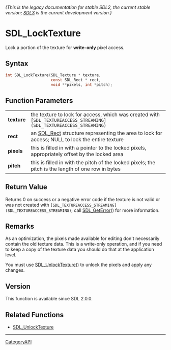 ###### (This is the legacy documentation for stable SDL2, the current stable version; [SDL3](https://wiki.libsdl.org/SDL3/) is the current development version.)
# SDL_LockTexture

Lock a portion of the texture for **write-only** pixel access.

## Syntax

```c
int SDL_LockTexture(SDL_Texture * texture,
                    const SDL_Rect * rect,
                    void **pixels, int *pitch);

```

## Function Parameters

|                 |                                                                                                                     |
| --------------- | ------------------------------------------------------------------------------------------------------------------- |
| **texture**     | the texture to lock for access, which was created with `[SDL_TEXTUREACCESS_STREAMING](SDL_TEXTUREACCESS_STREAMING)` |
| **rect**        | an [SDL_Rect](SDL_Rect) structure representing the area to lock for access; NULL to lock the entire texture         |
| **pixels**      | this is filled in with a pointer to the locked pixels, appropriately offset by the locked area                      |
| **pitch**       | this is filled in with the pitch of the locked pixels; the pitch is the length of one row in bytes                  |

## Return Value

Returns 0 on success or a negative error code if the texture is not valid
or was not created with
`[SDL_TEXTUREACCESS_STREAMING](SDL_TEXTUREACCESS_STREAMING)`; call
[SDL_GetError](SDL_GetError)() for more information.

## Remarks

As an optimization, the pixels made available for editing don't necessarily
contain the old texture data. This is a write-only operation, and if you
need to keep a copy of the texture data you should do that at the
application level.

You must use [SDL_UnlockTexture](SDL_UnlockTexture)() to unlock the pixels
and apply any changes.

## Version

This function is available since SDL 2.0.0.

## Related Functions

* [SDL_UnlockTexture](SDL_UnlockTexture)

----
[CategoryAPI](CategoryAPI)

